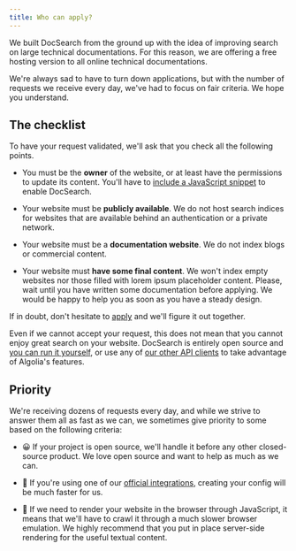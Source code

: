 ```yaml
---
title: Who can apply?
---
```


We built DocSearch from the ground up with the idea of improving search on large
technical documentations. For this reason, we are offering a free hosting
version to all online technical documentations.

We're always sad to have to turn down applications, but with the number of
requests we receive every day, we've had to focus on fair criteria. We hope you
understand.

## The checklist

To have your request validated, we'll ask that you check all the following
points.

- You must be the **owner** of the website, or at least have the permissions to
  update its content. You'll have to [include a JavaScript snippet][1] to enable
  DocSearch.

- Your website must be **publicly available**. We do not host search indices for
  websites that are available behind an authentication or a private network.

- Your website must be a **documentation website**. We do not index blogs or
  commercial content.

- Your website must **have some final content**. We won't index empty websites
  nor those filled with lorem ipsum placeholder content. Please, wait until you
  have written some documentation before applying. We would be happy to help you
  as soon as you have a steady design.

If in doubt, don't hesitate to [apply][2] and we'll figure it out together.

Even if we cannot accept your request, this does not mean that you cannot enjoy
great search on your website. DocSearch is entirely open source and [you can run
it yourself][3], or use any of [our other API clients][4] to take advantage of
Algolia's features.

## Priority

We're receiving dozens of requests every day, and while we strive to answer them
all as fast as we can, we sometimes give priority to some based on the following
criteria:

- 😀 If your project is open source, we'll handle it before any other
  closed-source product. We love open source and want to help as much as we can.

- 🙂 If you're using one of our [official integrations][4], creating your config
  will be much faster for us.

- 🙁 If we need to render your website in the browser through JavaScript, it
  means that we'll have to crawl it through a much slower browser emulation. We
  highly recommend that you put in place server-side rendering for the useful
  textual content.

[1]: dropdown.md
[2]: apply.mdx
[3]: run-your-own.md
[4]: https://www.algolia.com/doc/api-client/getting-started/install/javascript/
[5]: integrations.md
